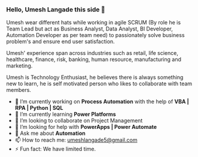 ### Hello, Umesh Langade this side 👋

Umesh wear different hats while working in agile SCRUM (By role he is Team Lead but act as Business Analyst, Data Analyst, BI Developer, Automation Developer as per team need) to passionately solve business problem's and ensure end user satisfaction.

Umesh' experience span across industries such as retail, life science, healthcare, finance, risk, banking, human resource, manufacturing and marketing.

Umesh is Technology Enthusiast, he believes there is always something new to learn, he is self motivated person who likes to collaborate with team members.

- 🔭 I’m currently working on **Process Automation** with the help of **VBA | RPA | Python | SQL**
- 🌱 I’m currently learning **Power Platforms**
- 👯 I’m looking to collaborate on Project Management
- 🤔 I’m looking for help with **PowerApps | Power Automate**
- 💬 Ask me about **Automation**
- 📫 How to reach me: umeshlangade5@gmail.com
- ⚡ Fun fact: We have limited time.
